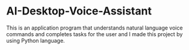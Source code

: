 # AI-Desktop-Voice-Assistant
This is an application program that understands natural language voice commands and completes tasks for the user and I made this project by using Python language.
